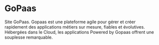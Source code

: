 # GoPaas
Site GoPaas.  Gopaas est une plateforme agile pour gérer et créer rapidement des applications métiers sur mesure, fiables et évolutives. Hébergées dans le Cloud, les applications Powered by Gopaas offrent une souplesse remarquable.
